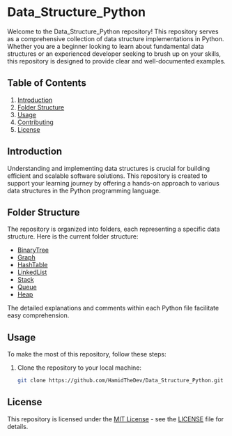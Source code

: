# Data_Structure_Python

Welcome to the Data_Structure_Python repository! This repository serves as a comprehensive collection of data structure implementations in Python. Whether you are a beginner looking to learn about fundamental data structures or an experienced developer seeking to brush up on your skills, this repository is designed to provide clear and well-documented examples.

## Table of Contents

1. [Introduction](#introduction)
2. [Folder Structure](#folder-structure)
3. [Usage](#usage)
4. [Contributing](#contributing)
5. [License](#license)

## Introduction

Understanding and implementing data structures is crucial for building efficient and scalable software solutions. This repository is created to support your learning journey by offering a hands-on approach to various data structures in the Python programming language.

## Folder Structure

The repository is organized into folders, each representing a specific data structure. Here is the current folder structure:

- [BinaryTree](BinaryTree/)
- [Graph](Graph/)
- [HashTable](HashTable/)
- [LinkedList](LinkedList/)
- [Stack](Stack/)
- [Queue](Queue/)
- [Heap](Heap/)

The detailed explanations and comments within each Python file facilitate easy comprehension.

## Usage

To make the most of this repository, follow these steps:

1. Clone the repository to your local machine:

   ```bash
   git clone https://github.com/HamidTheDev/Data_Structure_Python.git


## License

This repository is licensed under the [MIT License](LICENSE) - see the [LICENSE](LICENSE) file for details.
